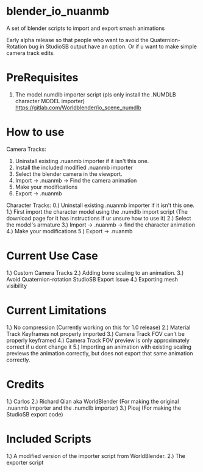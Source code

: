 # blender_io_nuanmb
A set of blender scripts to import and export smash animations

Early alpha release so that people who want to avoid the Quaternion-Rotation bug in StudioSB output have an option.
Or if u want to make simple camera track edits.

# PreRequisites
1. The model.numdlb importer script (pls only install the .NUMDLB character MODEL importer) https://gitlab.com/Worldblender/io_scene_numdlb

# How to use
Camera Tracks:
1. Uninstall existing .nuanmb importer if it isn't this one.
2. Install the included modified .nuanmb importer
3. Select the blender camera in the viewport.
4. Import -> .nuanmb -> Find the camera animation
5. Make your modifications 
6. Export -> .nuanmb

Character Tracks:
0.) Uninstall existing .nuanmb importer if it isn't this one.
1.) First import the character model using the .numdlb import script (The download page for it has instructions if ur unsure how to use it)
2.) Select the model's armature
3.) Import -> .nuanmb -> find the character animation
4.) Make your modifications
5.) Export -> .nuanmb

# Current Use Case
1.) Custom Camera Tracks
2.) Adding bone scaling to an animation.
3.) Avoid Quaternion-rotation StudioSB Export Issue 
4.) Exporting mesh visibility

# Current Limitations
1.) No compression (Currently working on this for 1.0 release)
2.) Material Track Keyframes not properly imported
3.) Camera Track FOV can't be properly keyframed
4.) Camera Track FOV preview is only approximately correct if u dont change it
5.) Importing an animation with existing scaling previews the animation correctly, but does not export that same animation correctly.

# Credits
1.) Carlos 
2.) Richard Qian aka WorldBlender (For making the original .nuanmb importer and the .numdlb importer)
3.) Ploaj (For making the StudioSB export code)

# Included Scripts
1.) A modified version of the importer script from WorldBlender.
2.) The exporter script
